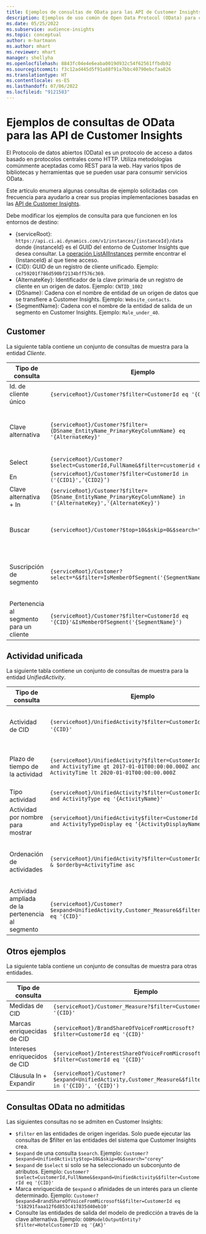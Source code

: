 ```yaml
---
title: Ejemplos de consultas de OData para las API de Customer Insights
description: Ejemplos de uso común de Open Data Protocol (OData) para consultar las API de Customer Insights para revisar datos.
ms.date: 05/25/2022
ms.subservice: audience-insights
ms.topic: conceptual
author: m-hartmann
ms.author: mhart
ms.reviewer: mhart
manager: shellyha
ms.openlocfilehash: 8843fc04e4e6eaba0019d932c54f62561ffbdb92
ms.sourcegitcommit: f3c12ad445d5f91a88f91a7bbc40790ebcfaa826
ms.translationtype: HT
ms.contentlocale: es-ES
ms.lasthandoff: 07/06/2022
ms.locfileid: "9121583"
---
```

# <a name="odata-query-examples-for-customer-insights-apis"></a>Ejemplos de consultas de OData para las API de Customer Insights

El Protocolo de datos abiertos (OData) es un protocolo de acceso a datos basado en protocolos centrales como HTTP. Utiliza metodologías comúnmente aceptadas como REST para la web. Hay varios tipos de bibliotecas y herramientas que se pueden usar para consumir servicios OData.

Este artículo enumera algunas consultas de ejemplo solicitadas con frecuencia para ayudarlo a crear sus propias implementaciones basadas en las [API de Customer Insights](apis.md).

Debe modificar los ejemplos de consulta para que funcionen en los entornos de destino: 

- {serviceRoot}: `https://api.ci.ai.dynamics.com/v1/instances/{instanceId}/data` donde {instanceId} es el GUID del entorno de Customer Insights que desea consultar. La [operación ListAllInstances](https://developer.ci.ai.dynamics.com/api-details#api=CustomerInsights&operation=Get-all-instances) permite encontrar el {InstanceId} al que tiene acceso.
- {CID}: GUID de un registro de cliente unificado. Ejemplo: `ce759201f786d590bf2134bff576c369`.
- {AlternateKey}: Identificador de la clave primaria de un registro de cliente en un origen de datos. Ejemplo: `CNTID_1002`
- {DSname}: Cadena con el nombre de entidad de un origen de datos que se transfiere a Customer Insights. Ejemplo: `Website_contacts`.
- {SegmentName}: Cadena con el nombre de la entidad de salida de un segmento en Customer Insights. Ejemplo: `Male_under_40`.

## <a name="customer"></a>Customer

La siguiente tabla contiene un conjunto de consultas de muestra para la entidad *Cliente*.

|Tipo de consulta |Ejemplo  | Nota  |
|---------|---------|---------|
|Id. de cliente único     | `{serviceRoot}/Customer?$filter=CustomerId eq '{CID}'`          |  |
|Clave alternativa    | `{serviceRoot}/Customer?$filter={DSname_EntityName_PrimaryKeyColumnName} eq '{AlternateKey}'`         |  Las claves alternativas persisten en la entidad de cliente unificada       |
|Select   | `{serviceRoot}/Customer?$select=CustomerId,FullName&$filter=customerid eq '1'`        |         |
|En    | `{serviceRoot}/Customer?$filter=CustomerId in ('{CID1}',’{CID2}’)`        |         |
|Clave alternativa + In   | `{serviceRoot}/Customer?$filter={DSname_EntityName_PrimaryKeyColumnName} in ('{AlternateKey}','{AlternateKey}')`         |         |
|Buscar  | `{serviceRoot}/Customer?$top=10&$skip=0&$search="string"`        |   Devuelve los 10 mejores resultados para una cadena de búsqueda      |
|Suscripción de segmento  | `{serviceRoot}/Customer?select=*&$filter=IsMemberOfSegment('{SegmentName}')&$top=10`     | Devuelve un número predeterminado de filas de la entidad de segmentación.      |
|Pertenencia al segmento para un cliente | `{serviceRoot}/Customer?$filter=CustomerId eq '{CID}'&IsMemberOfSegment('{SegmentName}')`     | Devuelve el perfil del cliente si es miembro del segmento dado     |

## <a name="unified-activity"></a>Actividad unificada

La siguiente tabla contiene un conjunto de consultas de muestra para la entidad *UnifiedActivity*.

|Tipo de consulta |Ejemplo  | Nota  |
|---------|---------|---------|
|Actividad de CID     | `{serviceRoot}/UnifiedActivity?$filter=CustomerId eq '{CID}'`          | Enumera las actividades de un perfil de cliente específico |
|Plazo de tiempo de la actividad    | `{serviceRoot}/UnifiedActivity?$filter=CustomerId eq '{CID}' and ActivityTime gt 2017-01-01T00:00:00.000Z and ActivityTime lt 2020-01-01T00:00:00.000Z`     |  Actividades de un perfil de cliente en un período de tiempo       |
|Tipo actividad    |   `{serviceRoot}/UnifiedActivity?$filter=CustomerId eq '{CID}' and ActivityType eq '{ActivityName}'`        |         |
|Actividad por nombre para mostrar     | `{serviceRoot}/UnifiedActivity$filter=CustomerId eq ‘{CID}’ and ActivityTypeDisplay eq ‘{ActivityDisplayName}’`        | |
|Ordenación de actividades    | `{serviceRoot}/UnifiedActivity?$filter=CustomerId eq ‘{CID}’ & $orderby=ActivityTime asc`     |  Ordenar actividades en orden ascendente o descendente       |
|Actividad ampliada de la pertenencia al segmento  |   `{serviceRoot}/Customer?$expand=UnifiedActivity,Customer_Measure&$filter=CustomerId eq '{CID}'`     |         |

## <a name="other-examples"></a>Otros ejemplos

La siguiente tabla contiene un conjunto de consultas de muestra para otras entidades.

|Tipo de consulta |Ejemplo  | Nota  |
|---------|---------|---------|
|Medidas de CID    | `{serviceRoot}/Customer_Measure?$filter=CustomerId eq '{CID}'`          |  |
|Marcas enriquecidas de CID    | `{serviceRoot}/BrandShareOfVoiceFromMicrosoft?$filter=CustomerId eq '{CID}'`  |       |
|Intereses enriquecidos de CID    |   `{serviceRoot}/InterestShareOfVoiceFromMicrosoft?$filter=CustomerId eq '{CID}'`       |         |
|Cláusula In + Expandir     | `{serviceRoot}/Customer?$expand=UnifiedActivity,Customer_Measure&$filter=CustomerId in ('{CID}', '{CID}')`         | |

## <a name="not-supported-odata-queries"></a>Consultas OData no admitidas

Las siguientes consultas no se admiten en Customer Insights:

- `$filter` en las entidades de origen ingeridas. Solo puede ejecutar las consultas de $filter en las entidades del sistema que Customer Insights crea.
- `$expand` de una consulta `$search`. Ejemplo: `Customer?$expand=UnifiedActivity$top=10&$skip=0&$search="corey"`
- `$expand` de `$select` si solo se ha seleccionado un subconjunto de atributos. Ejemplo: `Customer?$select=CustomerId,FullName&$expand=UnifiedActivity&$filter=CustomerId eq '{CID}'`
- Marca enriquecida de `$expand` o afinidades de un interés para un cliente determinado. Ejemplo: `Customer?$expand=BrandShareOfVoiceFromMicrosoft&$filter=CustomerId eq '518291faaa12f6d853c417835d40eb10'`
- Consulte las entidades de salida del modelo de predicción a través de la clave alternativa. Ejemplo: `OOBModelOutputEntity?$filter=HotelCustomerID eq '{AK}'`
